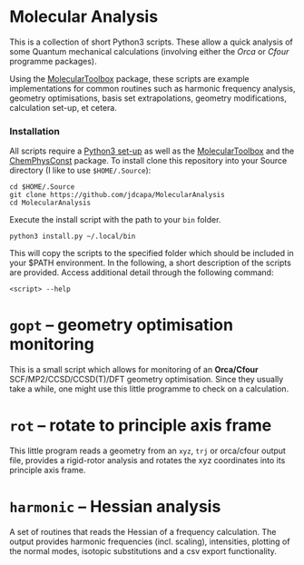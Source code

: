 # Molecular Analysis

This is a collection of short Python3 scripts. These allow a quick analysis of some Quantum mechanical calculations (involving either the *Orca* or *Cfour* programme packages).

Using the [MolecularToolbox](https://github.com/jdcapa/MolecularToolbox) package, these scripts are example implementations for common routines such as harmonic frequency analysis, geometry optimisations, basis set extrapolations, geometry modifications, calculation set-up, et cetera.

### Installation

All scripts require a [Python3 set-up](https://jdcapa.github.io/python/science/coding/set-up/2016/06/06/scientific-python3.5.html) as well as the [MolecularToolbox](https://github.com/jdcapa/MolecularToolbox) and the [ChemPhysConst](https://github.com/jdcapa/ChemPhysConst) package.
To install clone this repository into your Source directory (I like to use `$HOME/.Source`):

```
cd $HOME/.Source
git clone https://github.com/jdcapa/MolecularAnalysis
cd MolecularAnalysis
```

Execute the install script with the path to your `bin` folder.

```
python3 install.py ~/.local/bin
```

This will copy the scripts to the specified folder which should be included in your $PATH environment. In the following, a short description of the scripts are provided. Access additional detail through the following command:

```
<script> --help
```

# `gopt` – geometry optimisation monitoring

This is a small script which allows for monitoring of an **Orca/Cfour**
 SCF/MP2/CCSD/CCSD(T)/DFT geometry optimisation.
Since they usually take a while, one might use this little programme to check
 on a calculation.


# `rot` – rotate to principle axis frame

This little program reads a geometry from an `xyz`, `trj` or orca/cfour output file, provides a rigid-rotor analysis and rotates the xyz coordinates into its principle axis frame.

# `harmonic` – Hessian analysis

A set of routines that reads the Hessian of a frequency calculation. The output provides harmonic frequencies (incl. scaling), intensities, plotting of the normal modes, isotopic substitutions and a csv export functionality.
